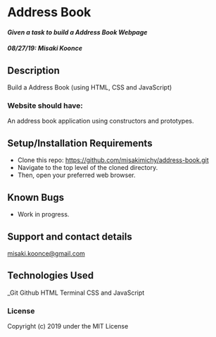 # Address Book

#### _Given a task to build a Address Book Webpage_
#### _**08/27/19: Misaki Koonce**_

## Description
Build a Address Book (using HTML, CSS and JavaScript)

### Website should have:

An address book application using constructors and prototypes.


## Setup/Installation Requirements

* Clone this repo: https://github.com/misakimichy/address-book.git
* Navigate to the top level of the cloned directory.
* Then, open your preferred web browser.

## Known Bugs

* Work in progress.

## Support and contact details

 misaki.koonce@gmail.com

## Technologies Used

_Git Github  HTML Terminal CSS and JavaScript

### License

Copyright (c) 2019 under the MIT License
